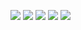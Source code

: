 ![](http://github-profile-summary-cards.vercel.app/api/cards/profile-details?username=imtheaman&theme=midnight_purple) 
![](http://github-profile-summary-cards.vercel.app/api/cards/repos-per-language?username=imtheaman&theme=midnight_purple) 
![](http://github-profile-summary-cards.vercel.app/api/cards/most-commit-language?username=imtheaman&theme=midnight_purple) 
![](http://github-profile-summary-cards.vercel.app/api/cards/stats?username=imtheaman&theme=midnight_purple)
![](http://github-profile-summary-cards.vercel.app/api/cards/productive-time?username=imtheaman&theme=midnight_purple&utcOffset=5.30) 
